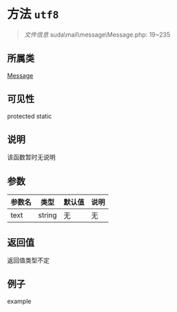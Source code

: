 # 方法 `utf8`



> *文件信息* suda\mail\message\Message.php: 19~235

## 所属类 

[Message](../Message.md)

## 可见性

 protected static

## 说明

该函数暂时无说明


## 参数


| 参数名 | 类型 | 默认值 | 说明 |
|--------|-----|-------|-------|
| text |  string | 无 | 无 |



## 返回值

返回值类型不定


## 例子

example